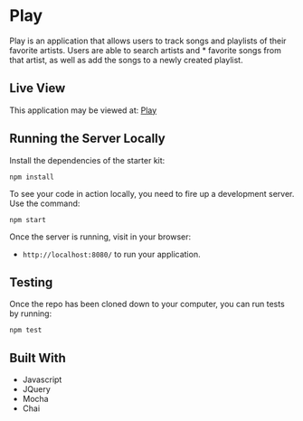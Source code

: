 # Play

Play is an application that allows users to track songs and playlists of their favorite artists. Users are able to search artists and * favorite songs from that artist, as well as add the songs to a newly created playlist.

## Live View
This application may be viewed at: [Play](https://tcraig7.github.io/Play-FE/)

## Running the Server Locally
  Install the dependencies of the starter kit:

  ```shell
  npm install
  ```
  
  To see your code in action locally, you need to fire up a development server. Use the command:

```shell
npm start
```

Once the server is running, visit in your browser:

* `http://localhost:8080/` to run your application.

## Testing
Once the repo has been cloned down to your computer, you can run tests by running:

```shell
npm test
```

## Built With
* Javascript
* JQuery
* Mocha
* Chai
